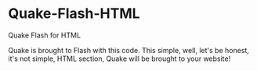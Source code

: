 # Quake-Flash-HTML
Quake Flash for HTML

Quake is brought to Flash with this code. This simple, well, let's be honest, it's not simple, HTML section, Quake will be brought to your website!
